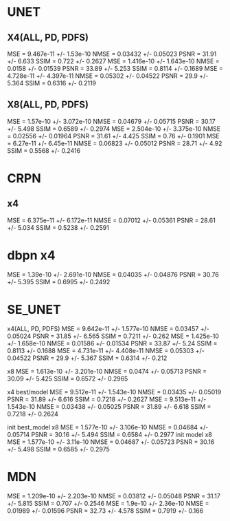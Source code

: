 # UNET
## X4(ALL, PD, PDFS)
MSE = 9.467e-11 +/- 1.53e-10 NMSE = 0.03432 +/- 0.05023 PSNR = 31.91 +/- 6.633 SSIM = 0.722 +/- 0.2627
MSE = 1.416e-10 +/- 1.643e-10 NMSE = 0.0158 +/- 0.01539 PSNR = 33.89 +/- 5.253 SSIM = 0.8114 +/- 0.1689
MSE = 4.728e-11 +/- 4.397e-11 NMSE = 0.05302 +/- 0.04522 PSNR = 29.9 +/- 5.364 SSIM = 0.6316 +/- 0.2119

## X8(ALL, PD, PDFS)
MSE = 1.57e-10 +/- 3.072e-10 NMSE = 0.04679 +/- 0.05715 PSNR = 30.17 +/- 5.498 SSIM = 0.6589 +/- 0.2974
MSE = 2.504e-10 +/- 3.375e-10 NMSE = 0.02556 +/- 0.01964 PSNR = 31.61 +/- 4.425 SSIM = 0.76 +/- 0.1901
MSE = 6.27e-11 +/- 6.45e-11 NMSE = 0.06823 +/- 0.05012 PSNR = 28.71 +/- 4.92 SSIM = 0.5568 +/- 0.2416

# CRPN
## x4
MSE = 6.375e-11 +/- 6.172e-11 NMSE = 0.07012 +/- 0.05361 PSNR = 28.61 +/- 5.034 SSIM = 0.5238 +/- 0.2591

# dbpn x4
MSE = 1.39e-10 +/- 2.691e-10 NMSE = 0.04035 +/- 0.04876 PSNR = 30.76 +/- 5.395 SSIM = 0.6995 +/- 0.2492

# SE_UNET
x4(ALL, PD, PDFS)
MSE = 9.642e-11 +/- 1.577e-10 NMSE = 0.03457 +/- 0.05024 PSNR = 31.85 +/- 6.565 SSIM = 0.7211 +/- 0.262
MSE = 1.425e-10 +/- 1.658e-10 NMSE = 0.01586 +/- 0.01534 PSNR = 33.87 +/- 5.24 SSIM = 0.8113 +/- 0.1688
MSE = 4.731e-11 +/- 4.408e-11 NMSE = 0.05303 +/- 0.04522 PSNR = 29.9 +/- 5.367 SSIM = 0.6314 +/- 0.212

x8
MSE = 1.613e-10 +/- 3.201e-10 NMSE = 0.0474 +/- 0.05713 PSNR = 30.09 +/- 5.425 SSIM = 0.6572 +/- 0.2965

x4 best/model
MSE = 9.512e-11 +/- 1.543e-10 NMSE = 0.03435 +/- 0.05019 PSNR = 31.89 +/- 6.616 SSIM = 0.7218 +/- 0.2627
MSE = 9.513e-11 +/- 1.543e-10 NMSE = 0.03438 +/- 0.05025 PSNR = 31.89 +/- 6.618 SSIM = 0.7218 +/- 0.2624

init best_model x8
MSE = 1.577e-10 +/- 3.106e-10 NMSE = 0.04684 +/- 0.05714 PSNR = 30.16 +/- 5.494 SSIM = 0.6584 +/- 0.2977
init model x8
MSE = 1.577e-10 +/- 3.11e-10 NMSE = 0.04687 +/- 0.05723 PSNR = 30.16 +/- 5.498 SSIM = 0.6585 +/- 0.2975

# MDN
MSE = 1.209e-10 +/- 2.203e-10 NMSE = 0.03812 +/- 0.05048 PSNR = 31.17 +/- 5.815 SSIM = 0.707 +/- 0.2546
MSE = 1.9e-10 +/- 2.36e-10 NMSE = 0.01989 +/- 0.01596 PSNR = 32.73 +/- 4.578 SSIM = 0.7919 +/- 0.166